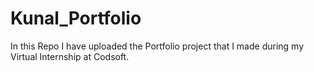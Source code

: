 # Kunal_Portfolio
In this Repo I have uploaded the Portfolio project that I made during my Virtual Internship at Codsoft.
